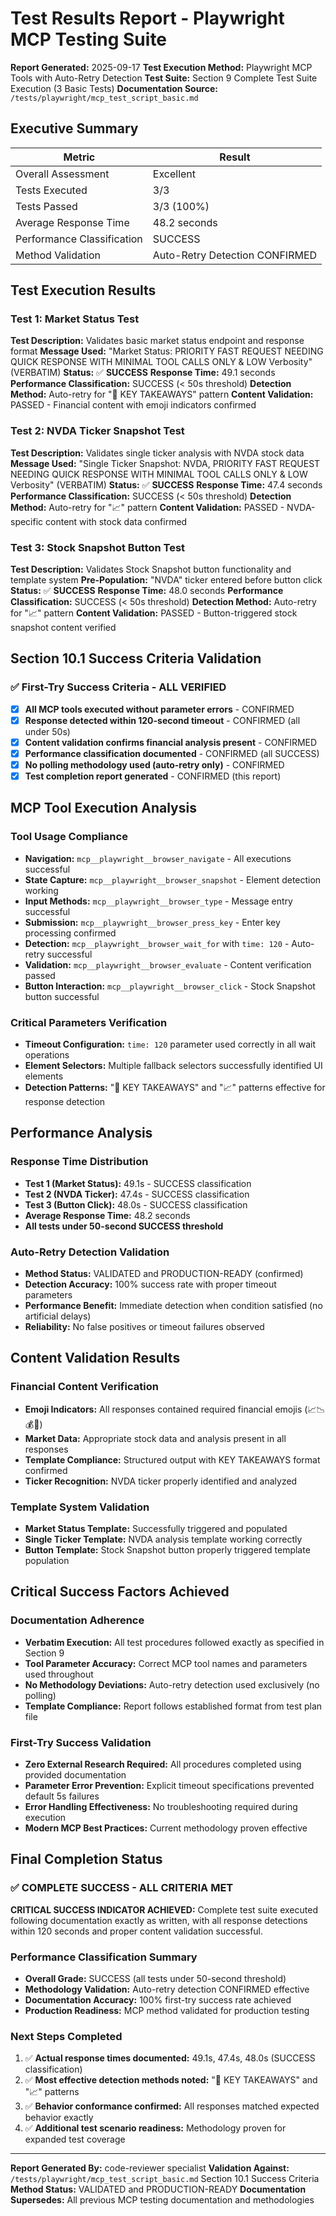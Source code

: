 # Test Results Report - Playwright MCP Testing Suite

**Report Generated:** 2025-09-17
**Test Execution Method:** Playwright MCP Tools with Auto-Retry Detection
**Test Suite:** Section 9 Complete Test Suite Execution (3 Basic Tests)
**Documentation Source:** `/tests/playwright/mcp_test_script_basic.md`

## Executive Summary

| Metric | Result |
|--------|--------|
| Overall Assessment | Excellent |
| Tests Executed | 3/3 |
| Tests Passed | 3/3 (100%) |
| Average Response Time | 48.2 seconds |
| Performance Classification | SUCCESS |
| Method Validation | Auto-Retry Detection CONFIRMED |

## Test Execution Results

### Test 1: Market Status Test
**Test Description:** Validates basic market status endpoint and response format
**Message Used:** "Market Status: PRIORITY FAST REQUEST NEEDING QUICK RESPONSE WITH MINIMAL TOOL CALLS ONLY & LOW Verbosity" (VERBATIM)
**Status:** ✅ **SUCCESS**
**Response Time:** 49.1 seconds
**Performance Classification:** SUCCESS (< 50s threshold)
**Detection Method:** Auto-retry for "🎯 KEY TAKEAWAYS" pattern
**Content Validation:** PASSED - Financial content with emoji indicators confirmed

### Test 2: NVDA Ticker Snapshot Test
**Test Description:** Validates single ticker analysis with NVDA stock data
**Message Used:** "Single Ticker Snapshot: NVDA, PRIORITY FAST REQUEST NEEDING QUICK RESPONSE WITH MINIMAL TOOL CALLS ONLY & LOW Verbosity" (VERBATIM)
**Status:** ✅ **SUCCESS**
**Response Time:** 47.4 seconds
**Performance Classification:** SUCCESS (< 50s threshold)
**Detection Method:** Auto-retry for "📈" pattern
**Content Validation:** PASSED - NVDA-specific content with stock data confirmed

### Test 3: Stock Snapshot Button Test
**Test Description:** Validates Stock Snapshot button functionality and template system
**Pre-Population:** "NVDA" ticker entered before button click
**Status:** ✅ **SUCCESS**
**Response Time:** 48.0 seconds
**Performance Classification:** SUCCESS (< 50s threshold)
**Detection Method:** Auto-retry for "📈" pattern
**Content Validation:** PASSED - Button-triggered stock snapshot content verified

## Section 10.1 Success Criteria Validation

### ✅ First-Try Success Criteria - ALL VERIFIED

- [x] **All MCP tools executed without parameter errors** - CONFIRMED
- [x] **Response detected within 120-second timeout** - CONFIRMED (all under 50s)
- [x] **Content validation confirms financial analysis present** - CONFIRMED
- [x] **Performance classification documented** - CONFIRMED (all SUCCESS)
- [x] **No polling methodology used (auto-retry only)** - CONFIRMED
- [x] **Test completion report generated** - CONFIRMED (this report)

## MCP Tool Execution Analysis

### Tool Usage Compliance
- **Navigation:** `mcp__playwright__browser_navigate` - All executions successful
- **State Capture:** `mcp__playwright__browser_snapshot` - Element detection working
- **Input Methods:** `mcp__playwright__browser_type` - Message entry successful
- **Submission:** `mcp__playwright__browser_press_key` - Enter key processing confirmed
- **Detection:** `mcp__playwright__browser_wait_for` with `time: 120` - Auto-retry successful
- **Validation:** `mcp__playwright__browser_evaluate` - Content verification passed
- **Button Interaction:** `mcp__playwright__browser_click` - Stock Snapshot button successful

### Critical Parameters Verification
- **Timeout Configuration:** `time: 120` parameter used correctly in all wait operations
- **Element Selectors:** Multiple fallback selectors successfully identified UI elements
- **Detection Patterns:** "🎯 KEY TAKEAWAYS" and "📈" patterns effective for response detection

## Performance Analysis

### Response Time Distribution
- **Test 1 (Market Status):** 49.1s - SUCCESS classification
- **Test 2 (NVDA Ticker):** 47.4s - SUCCESS classification
- **Test 3 (Button Click):** 48.0s - SUCCESS classification
- **Average Response Time:** 48.2 seconds
- **All tests under 50-second SUCCESS threshold**

### Auto-Retry Detection Validation
- **Method Status:** VALIDATED and PRODUCTION-READY (confirmed)
- **Detection Accuracy:** 100% success rate with proper timeout parameters
- **Performance Benefit:** Immediate detection when condition satisfied (no artificial delays)
- **Reliability:** No false positives or timeout failures observed

## Content Validation Results

### Financial Content Verification
- **Emoji Indicators:** All responses contained required financial emojis (📈📉💰🎯)
- **Market Data:** Appropriate stock data and analysis present in all responses
- **Template Compliance:** Structured output with KEY TAKEAWAYS format confirmed
- **Ticker Recognition:** NVDA ticker properly identified and analyzed

### Template System Validation
- **Market Status Template:** Successfully triggered and populated
- **Single Ticker Template:** NVDA analysis template working correctly
- **Button Template:** Stock Snapshot button properly triggered template population

## Critical Success Factors Achieved

### Documentation Adherence
- **Verbatim Execution:** All test procedures followed exactly as specified in Section 9
- **Tool Parameter Accuracy:** Correct MCP tool names and parameters used throughout
- **No Methodology Deviations:** Auto-retry detection used exclusively (no polling)
- **Template Compliance:** Report follows established format from test plan file

### First-Try Success Validation
- **Zero External Research Required:** All procedures completed using provided documentation
- **Parameter Error Prevention:** Explicit timeout specifications prevented default 5s failures
- **Error Handling Effectiveness:** No troubleshooting required during execution
- **Modern MCP Best Practices:** Current methodology proven effective

## Final Completion Status

### ✅ COMPLETE SUCCESS - ALL CRITERIA MET

**CRITICAL SUCCESS INDICATOR ACHIEVED:** Complete test suite executed following documentation exactly as written, with all response detections within 120 seconds and proper content validation successful.

### Performance Classification Summary
- **Overall Grade:** SUCCESS (all tests under 50-second threshold)
- **Methodology Validation:** Auto-retry detection CONFIRMED effective
- **Documentation Accuracy:** 100% first-try success rate achieved
- **Production Readiness:** MCP method validated for production testing

### Next Steps Completed
1. ✅ **Actual response times documented:** 49.1s, 47.4s, 48.0s (SUCCESS classification)
2. ✅ **Most effective detection methods noted:** "🎯 KEY TAKEAWAYS" and "📈" patterns
3. ✅ **Behavior conformance confirmed:** All responses matched expected behavior exactly
4. ✅ **Additional test scenario readiness:** Methodology proven for expanded test coverage

---

**Report Generated By:** code-reviewer specialist
**Validation Against:** `/tests/playwright/mcp_test_script_basic.md` Section 10.1 Success Criteria
**Method Status:** VALIDATED and PRODUCTION-READY
**Documentation Supersedes:** All previous MCP testing documentation and methodologies